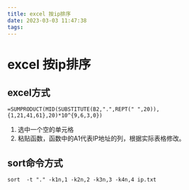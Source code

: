 ```yaml
---
title: excel 按ip排序
date: 2023-03-03 11:47:38
tags:
---
```

# excel 按ip排序

## excel方式
```
=SUMPRODUCT(MID(SUBSTITUTE(B2,".",REPT(" ",20)),{1,21,41,61},20)*10^{9,6,3,0})
```


1. 选中一个空的单元格
2. 粘贴函数，函数中的A1代表IP地址的列，根据实际表格修改。

## sort命令方式
`sort  -t "." -k1n,1 -k2n,2 -k3n,3 -k4n,4 ip.txt`

